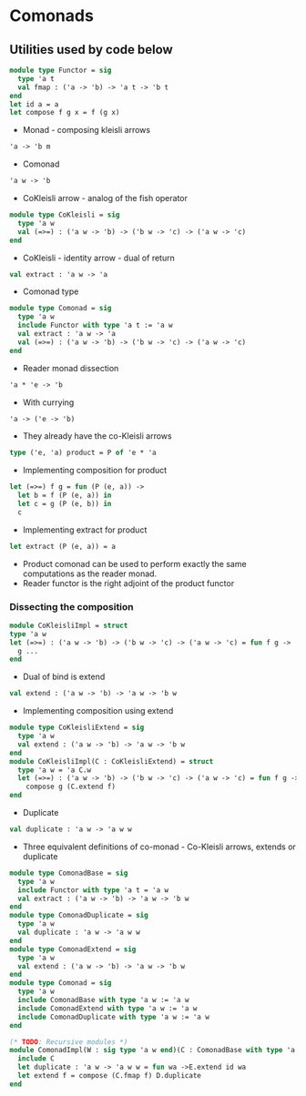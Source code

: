 # Comonads
## Utilities used by code below
```ocaml
module type Functor = sig
  type 'a t
  val fmap : ('a -> 'b) -> 'a t -> 'b t
end
let id a = a
let compose f g x = f (g x)
```
- Monad - composing kleisli arrows
```OCaml
'a -> 'b m
```
- Comonad
```OCaml
'a w -> 'b
```
- CoKleisli arrow - analog of the fish operator
```ocaml
module type CoKleisli = sig
  type 'a w
  val (=>=) : ('a w -> 'b) -> ('b w -> 'c) -> ('a w -> 'c)
end
```
- CoKleisli - identity arrow - dual of return
```OCaml
val extract : 'a w -> 'a
```
- Comonad type
```ocaml
module type Comonad = sig
  type 'a w
  include Functor with type 'a t := 'a w
  val extract : 'a w -> 'a
  val (=>=) : ('a w -> 'b) -> ('b w -> 'c) -> ('a w -> 'c)
end
```
- Reader monad dissection
```OCaml
'a * 'e -> 'b
```
- With currying
```OCaml
'a -> ('e -> 'b)
```
- They already have the co-Kleisli arrows
```ocaml
type ('e, 'a) product = P of 'e * 'a
```
- Implementing composition for product
```ocaml
let (=>=) f g = fun (P (e, a)) ->
  let b = f (P (e, a)) in
  let c = g (P (e, b)) in
  c
```
- Implementing extract for product
```ocaml
let extract (P (e, a)) = a
```
- Product comonad can be used to perform exactly the same computations as the reader monad.
- Reader functor is the right adjoint of the product functor
### Dissecting the composition
```OCaml
module CoKleisliImpl = struct
type 'a w
let (=>=) : ('a w -> 'b) -> ('b w -> 'c) -> ('a w -> 'c) = fun f g ->
  g ...
end
```
- Dual of bind is extend
```OCaml
val extend : ('a w -> 'b) -> 'a w -> 'b w
```
- Implementing composition using extend
```ocaml
module type CoKleisliExtend = sig
  type 'a w
  val extend : ('a w -> 'b) -> 'a w -> 'b w
end
module CoKleisliImpl(C : CoKleisliExtend) = struct
  type 'a w = 'a C.w
  let (=>=) : ('a w -> 'b) -> ('b w -> 'c) -> ('a w -> 'c) = fun f g ->
    compose g (C.extend f)
end
```
- Duplicate
```OCaml
val duplicate : 'a w -> 'a w w
```
- Three equivalent definitions of co-monad - Co-Kleisli arrows, extends or duplicate
```ocaml
module type ComonadBase = sig
  type 'a w
  include Functor with type 'a t = 'a w
  val extract : ('a w -> 'b) -> 'a w -> 'b w
end
module type ComonadDuplicate = sig
  type 'a w
  val duplicate : 'a w -> 'a w w
end
module type ComonadExtend = sig
  type 'a w
  val extend : ('a w -> 'b) -> 'a w -> 'b w
end
module type Comonad = sig
  type 'a w
  include ComonadBase with type 'a w := 'a w
  include ComonadExtend with type 'a w := 'a w
  include ComonadDuplicate with type 'a w := 'a w
end

(* TODO: Recursive modules *)
module ComonadImpl(W : sig type 'a w end)(C : ComonadBase with type 'a w = 'a W.w)(E : ComonadExtend with type 'a w = 'a W.w)(D : ComonadDuplicate with type 'a w = 'a W.w) : Comonad = struct
  include C
  let duplicate : 'a w -> 'a w w = fun wa ->E.extend id wa
  let extend f = compose (C.fmap f) D.duplicate
end
```
